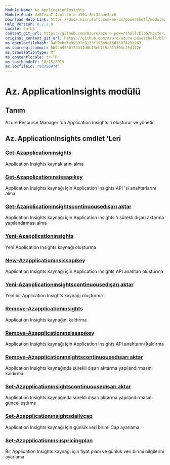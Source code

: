 ```yaml
---
Module Name: Az.ApplicationInsights
Module Guid: da67eaa7-4cb1-4bfa-a194-8bf3faae8ac6
Download Help Link: https://docs.microsoft.com/en-us/powershell/module/az.applicationinsights
Help Version: 0.1.2.0
Locale: en-US
content_git_url: https://github.com/Azure/azure-powershell/blob/master/src/ApplicationInsights/ApplicationInsights/help/Az.ApplicationInsights.md
original_content_git_url: https://github.com/Azure/azure-powershell/blob/master/src/ApplicationInsights/ApplicationInsights/help/Az.ApplicationInsights.md
ms.openlocfilehash: 0ab9ebefe99397c0133f193b9a16d15074293163
ms.sourcegitcommit: 0b94b9566124331d0b15eb7f5a811305c254172e
ms.translationtype: MT
ms.contentlocale: tr-TR
ms.lasthandoff: 10/15/2019
ms.locfileid: "93750974"
---
```

# Az. ApplicationInsights modülü
## Tanım
Azure Resource Manager 'da Application Insights 'ı oluşturur ve yönetir.

## Az. ApplicationInsights cmdlet 'Leri
### [Get-Azapplicationınsights](Get-AzApplicationInsights.md)
Application Insights kaynaklarını alma

### [Get-Azapplicationınsissapıkey](Get-AzApplicationInsightsApiKey.md)
Application Insights kaynağı için Application Insights API 'si anahtarlarını alma

### [Get-Azapplicationınsightscontinuousedışarı aktar](Get-AzApplicationInsightsContinuousExport.md)
Application Insights kaynağı için Application Insights 'ı sürekli dışarı aktarma yapılandırması alma

### [Yeni-Azapplicationınsights](New-AzApplicationInsights.md)
Yeni Application Insights kaynağı oluşturma

### [New-Azapplicationınsissapıkey](New-AzApplicationInsightsApiKey.md)
Application Insights kaynağı için Application Insights API anahtarı oluşturma

### [Yeni-Azapplicationınsightscontinuousedışarı aktar](New-AzApplicationInsightsContinuousExport.md)
Yeni bir Application Insights kaynağı oluşturma

### [Remove-Azapplicationınsights](Remove-AzApplicationInsights.md)
Application Insights kaynağını kaldırma

### [Remove-Azapplicationınsissapıkey](Remove-AzApplicationInsightsApiKey.md)
Application Insights kaynağı için Application Insights API anahtarını kaldırma

### [Remove-Azapplicationınsightscontinuousedışarı aktar](Remove-AzApplicationInsightsContinuousExport.md)
Application Insights kaynağında sürekli dışarı aktarma yapılandırmasını kaldırma

### [Set-Azapplicationınsightscontinuousedışarı aktar](Set-AzApplicationInsightsContinuousExport.md)
Application Insights kaynağında sürekli dışarı aktarma yapılandırmasını güncelleştirme

### [Set-Azapplicationınsightsdailycap](Set-AzApplicationInsightsDailyCap.md)
Application Insights kaynağı için günlük veri birimi Cap ayarlama

### [Set-Azapplicationınsiıspricingplan](Set-AzApplicationInsightsPricingPlan.md)
Bir Application Insights kaynağı için fiyat planı ve günlük veri birimi bilgilerini ayarlama

